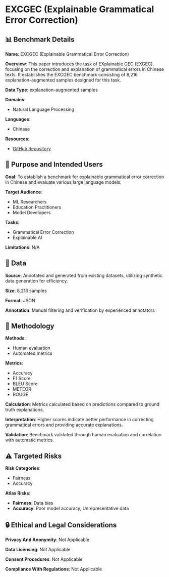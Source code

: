 # EXCGEC (Explainable Grammatical Error Correction)

## 📊 Benchmark Details

**Name**: EXCGEC (Explainable Grammatical Error Correction)

**Overview**: This paper introduces the task of EXplainable GEC (EXGEC), focusing on the correction and explanation of grammatical errors in Chinese texts. It establishes the EXCGEC benchmark consisting of 8,216 explanation-augmented samples designed for this task.

**Data Type**: explanation-augmented samples

**Domains**:
- Natural Language Processing

**Languages**:
- Chinese

**Resources**:
- [GitHub Repository](https://github.com/THUKElab/EXCGEC)

## 🎯 Purpose and Intended Users

**Goal**: To establish a benchmark for explainable grammatical error correction in Chinese and evaluate various large language models.

**Target Audience**:
- ML Researchers
- Education Practitioners
- Model Developers

**Tasks**:
- Grammatical Error Correction
- Explainable AI

**Limitations**: N/A

## 💾 Data

**Source**: Annotated and generated from existing datasets, utilizing synthetic data generation for efficiency.

**Size**: 8,216 samples

**Format**: JSON

**Annotation**: Manual filtering and verification by experienced annotators

## 🔬 Methodology

**Methods**:
- Human evaluation
- Automated metrics

**Metrics**:
- Accuracy
- F1 Score
- BLEU Score
- METEOR
- ROUGE

**Calculation**: Metrics calculated based on predictions compared to ground truth explanations.

**Interpretation**: Higher scores indicate better performance in correcting grammatical errors and providing accurate explanations.

**Validation**: Benchmark validated through human evaluation and correlation with automatic metrics.

## ⚠️ Targeted Risks

**Risk Categories**:
- Fairness
- Accuracy

**Atlas Risks**:
- **Fairness**: Data bias
- **Accuracy**: Poor model accuracy, Unrepresentative data

## 🔒 Ethical and Legal Considerations

**Privacy And Anonymity**: Not Applicable

**Data Licensing**: Not Applicable

**Consent Procedures**: Not Applicable

**Compliance With Regulations**: Not Applicable

